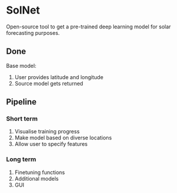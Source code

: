 # SolNet
Open-source tool to get a pre-trained deep learning model for solar forecasting purposes.

## Done

Base model:
1. User provides latitude and longitude
2. Source model gets returned

## Pipeline

### Short term
1. Visualise training progress
2. Make model based on diverse locations
3. Allow user to specify features

### Long term
1. Finetuning functions
2. Additional models
3. GUI